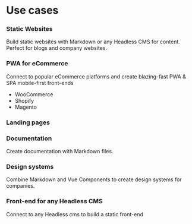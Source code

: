 # Use cases


### Static Websites
Build static websites with
Markdown or any Headless CMS for content. Perfect for blogs and company websites.

### PWA for eCommerce
Connect to popular eCommerce platforms and create blazing-fast PWA & SPA mobile-first front-ends

- WooCommerce
- Shopify
- Magento


### Landing pages


### Documentation
Create documentation with
Markdown files.

### Design systems
Combine Markdown and Vue Components to
create design systems for companies.


### Front-end for any Headless CMS
Connect to any Headless cms to build a static front-end